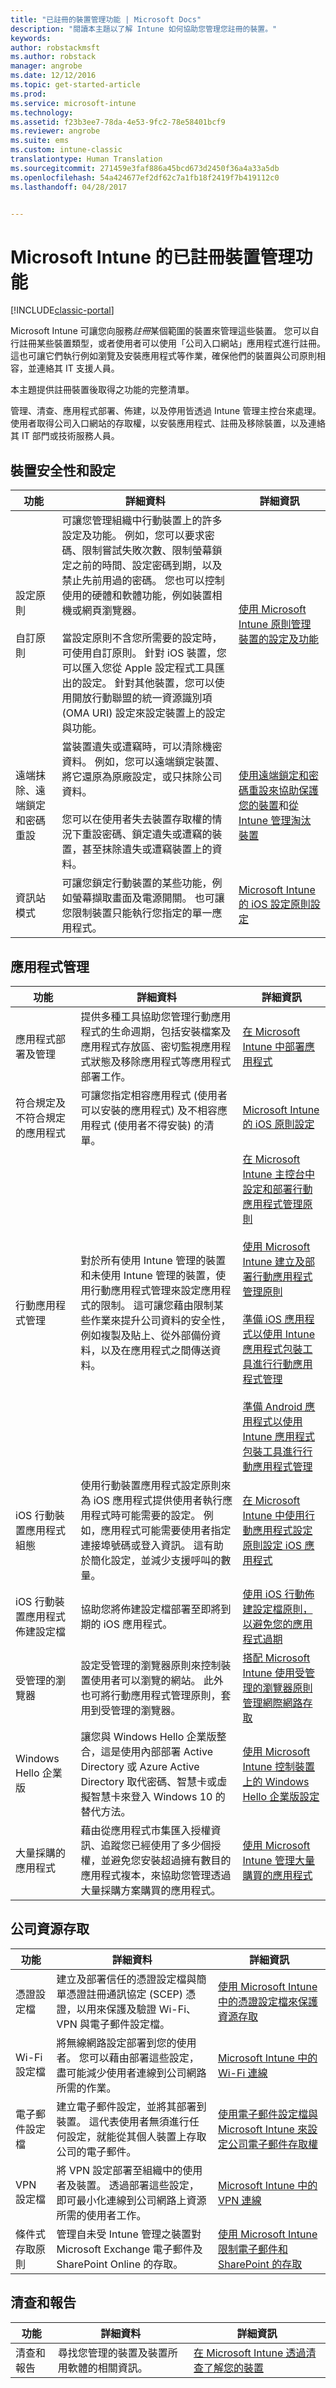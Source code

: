 ```yaml
---
title: "已註冊的裝置管理功能 | Microsoft Docs"
description: "閱讀本主題以了解 Intune 如何協助您管理您註冊的裝置。"
keywords: 
author: robstackmsft
ms.author: robstack
manager: angrobe
ms.date: 12/12/2016
ms.topic: get-started-article
ms.prod: 
ms.service: microsoft-intune
ms.technology: 
ms.assetid: f23b3ee7-78da-4e53-9fc2-78e58401bcf9
ms.reviewer: angrobe
ms.suite: ems
ms.custom: intune-classic
translationtype: Human Translation
ms.sourcegitcommit: 271459e3faf886a45bcd673d2450f36a4a33a5db
ms.openlocfilehash: 54a424677ef2df62c7a1fb18f2419f7b419112c0
ms.lasthandoff: 04/28/2017


---
```

# <a name="enrolled-device-management-capabilities-of-microsoft-intune"></a>Microsoft Intune 的已註冊裝置管理功能

[!INCLUDE[classic-portal](../includes/classic-portal.md)]

Microsoft Intune 可讓您向服務*註冊*某個範圍的裝置來管理這些裝置。 您可以自行註冊某些裝置類型，或者使用者可以使用「公司入口網站」應用程式進行註冊。 這也可讓它們執行例如瀏覽及安裝應用程式等作業，確保他們的裝置與公司原則相容，並連絡其 IT 支援人員。

本主題提供註冊裝置後取得之功能的完整清單。

管理、清查、應用程式部署、佈建，以及停用皆透過 Intune 管理主控台來處理。 使用者取得公司入口網站的存取權，以安裝應用程式、註冊及移除裝置，以及連絡其 IT 部門或技術服務人員。



## <a name="device-security-and-configuration"></a>裝置安全性和設定

|功能|詳細資料|詳細資訊|
|--------------|-----------|--------------------|
|設定原則<br><br>自訂原則| 可讓您管理組織中行動裝置上的許多設定及功能。 例如，您可以要求密碼、限制嘗試失敗次數、限制螢幕鎖定之前的時間、設定密碼到期，以及禁止先前用過的密碼。 您也可以控制使用的硬體和軟體功能，例如裝置相機或網頁瀏覽器。<br><br>當設定原則不含您所需要的設定時，可使用自訂原則。 針對 iOS 裝置，您可以匯入您從 Apple 設定程式工具匯出的設定。 針對其他裝置，您可以使用開放行動聯盟的統一資源識別項 (OMA URI) 設定來設定裝置上的設定與功能。|[使用 Microsoft Intune 原則管理裝置的設定及功能](/intune/deploy-use/manage-settings-and-features-on-your-devices-with-microsoft-intune-policies)<br />|
|遠端抹除、遠端鎖定和密碼重設|當裝置遺失或遭竊時，可以清除機密資料。 例如，您可以遠端鎖定裝置、將它還原為原廠設定，或只抹除公司資料。<br><br>您可以在使用者失去裝置存取權的情況下重設密碼、鎖定遺失或遭竊的裝置，甚至抹除遺失或遭竊裝置上的資料。|[使用遠端鎖定和密碼重設來協助保護您的裝置](/intune/deploy-use/use-remote-lock-and-passcode-reset-in-microsoft-intune)和[從 Intune 管理淘汰裝置](/intune/deploy-use/retire-devices-from-microsoft-intune-management)|
|資訊站模式|可讓您鎖定行動裝置的某些功能，例如螢幕擷取畫面及電源開關。 也可讓您限制裝置只能執行您指定的單一應用程式。|[Microsoft Intune 的 iOS 設定原則設定](/intune/deploy-use/ios-policy-settings-in-microsoft-intune)|

## <a name="app-management"></a>應用程式管理

|功能|詳細資料|詳細資訊|
|--------------|-----------|--------------------|
|應用程式部署及管理|提供多種工具協助您管理行動應用程式的生命週期，包括安裝檔案及應用程式存放區、密切監視應用程式狀態及移除應用程式等應用程式部署工作。|[在 Microsoft Intune 中部署應用程式](/intune/deploy-use/deploy-apps)|
|符合規定及不符合規定的應用程式|可讓您指定相容應用程式 (使用者可以安裝的應用程式) 及不相容應用程式 (使用者不得安裝) 的清單。|[Microsoft Intune 的 iOS 原則設定](/intune/deploy-use/ios-policy-settings-in-microsoft-intune)|
|行動應用程式管理|對於所有使用 Intune 管理的裝置和未使用 Intune 管理的裝置，使用行動應用程式管理來設定應用程式的限制。 這可讓您藉由限制某些作業來提升公司資料的安全性，例如複製及貼上、從外部備份資料，以及在應用程式之間傳送資料。|[在 Microsoft Intune 主控台中設定和部署行動應用程式管理原則](/intune/deploy-use/configure-and-deploy-mobile-application-management-policies-in-the-microsoft-intune-console)<br><br>[使用 Microsoft Intune 建立及部署行動應用程式管理原則](/intune/deploy-use/create-and-deploy-mobile-app-management-policies-with-microsoft-intune)<br /><br />[準備 iOS 應用程式以使用 Intune 應用程式包裝工具進行行動應用程式管理](/intune/deploy-use/prepare-ios-apps-for-mobile-application-management-with-the-microsoft-intune-app-wrapping-tool)<br /><br />[準備 Android 應用程式以使用 Intune 應用程式包裝工具進行行動應用程式管理](/intune/deploy-use/prepare-android-apps-for-mobile-application-management-with-the-microsoft-intune-app-wrapping-tool)|
|iOS 行動裝置應用程式組態|使用行動裝置應用程式設定原則來為 iOS 應用程式提供使用者執行應用程式時可能需要的設定。 例如，應用程式可能需要使用者指定連接埠號碼或登入資訊。 這有助於簡化設定，並減少支援呼叫的數量。|[在 Microsoft Intune 中使用行動應用程式設定原則設定 iOS 應用程式](/intune/deploy-use/configure-ios-apps-with-mobile-app-configuration-policies-in-microsoft-intune)|
|iOS 行動裝置應用程式佈建設定檔|協助您將佈建設定檔部署至即將到期的 iOS 應用程式。 |[使用 iOS 行動佈建設定檔原則，以避免您的應用程式過期](/intune/deploy-use/ios-mobile-app-provisioning-profiles)|
|受管理的瀏覽器|設定受管理的瀏覽器原則來控制裝置使用者可以瀏覽的網站。 此外也可將行動應用程式管理原則，套用到受管理的瀏覽器。|[搭配 Microsoft Intune 使用受管理的瀏覽器原則管理網際網路存取](/intune/deploy-use/manage-internet-access-using-managed-browser-policies)|
|Windows Hello 企業版|讓您與 Windows Hello 企業版整合，這是使用內部部署 Active Directory 或 Azure Active Directory 取代密碼、智慧卡或虛擬智慧卡來登入 Windows 10 的替代方法。|[使用 Microsoft Intune 控制裝置上的 Windows Hello 企業版設定](/intune/deploy-use/control-microsoft-passport-settings-on-devices-with-microsoft-intune)|
|大量採購的應用程式|藉由從應用程式市集匯入授權資訊、追蹤您已經使用了多少個授權，並避免您安裝超過擁有數目的應用程式複本，來協助您管理透過大量採購方案購買的應用程式。|[使用 Microsoft Intune 管理大量購買的應用程式](/intune/deploy-use/manage-volume-purchased-apps-in-microsoft-intune)|

## <a name="company-resource-access"></a>公司資源存取

|功能|詳細資料|詳細資訊|
|--------------|-----------|--------------------|
|憑證設定檔|建立及部署信任的憑證設定檔與簡單憑證註冊通訊協定 (SCEP) 憑證，以用來保護及驗證 Wi-Fi、VPN 與電子郵件設定檔。|[使用 Microsoft Intune 中的憑證設定檔來保護資源存取](/intune/deploy-use/secure-resource-access-with-certificate-profiles)|
|Wi-Fi 設定檔|將無線網路設定部署到您的使用者。 您可以藉由部署這些設定，盡可能減少使用者連線到公司網路所需的作業。|[Microsoft Intune 中的 Wi-Fi 連線](/intune/deploy-use/wi-fi-connections-in-microsoft-intune)|
|電子郵件設定檔|建立電子郵件設定，並將其部署到裝置。 這代表使用者無須進行任何設定，就能從其個人裝置上存取公司的電子郵件。|[使用電子郵件設定檔與 Microsoft Intune 來設定公司電子郵件存取權](/intune/deploy-use/configure-access-to-corporate-email-using-email-profiles-with-microsoft-intune)|
|VPN 設定檔|將 VPN 設定部署至組織中的使用者及裝置。 透過部署這些設定，即可最小化連線到公司網路上資源所需的使用者工作。|[Microsoft Intune 中的 VPN 連線](/intune/deploy-use/vpn-connections-in-microsoft-intune)|
|條件式存取原則|管理自未受 Intune 管理之裝置對 Microsoft Exchange 電子郵件及 SharePoint Online 的存取。|[使用 Microsoft Intune 限制電子郵件和 SharePoint 的存取](/intune/deploy-use/restrict-access-to-email-and-o365-services-with-microsoft-intune)|

## <a name="inventory-and-reporting"></a>清查和報告

|功能|詳細資料|詳細資訊|
|--------------|-----------|--------------------|
|清查和報告|尋找您管理的裝置及裝置所用軟體的相關資訊。|[在 Microsoft Intune 透過清查了解您的裝置](/intune/deploy-use/understand-your-devices-with-inventory-in-microsoft-intune)|

